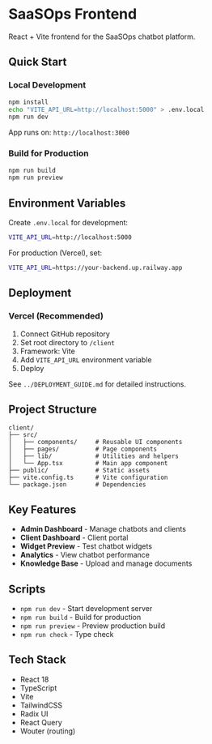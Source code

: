# SaaSOps Frontend

React + Vite frontend for the SaaSOps chatbot platform.

## Quick Start

### Local Development
```bash
npm install
echo "VITE_API_URL=http://localhost:5000" > .env.local
npm run dev
```

App runs on: `http://localhost:3000`

### Build for Production
```bash
npm run build
npm run preview
```

## Environment Variables

Create `.env.local` for development:
```bash
VITE_API_URL=http://localhost:5000
```

For production (Vercel), set:
```bash
VITE_API_URL=https://your-backend.up.railway.app
```

## Deployment

### Vercel (Recommended)
1. Connect GitHub repository
2. Set root directory to `/client`
3. Framework: Vite
4. Add `VITE_API_URL` environment variable
5. Deploy

See `../DEPLOYMENT_GUIDE.md` for detailed instructions.

## Project Structure

```
client/
├── src/
│   ├── components/     # Reusable UI components
│   ├── pages/          # Page components
│   ├── lib/            # Utilities and helpers
│   └── App.tsx         # Main app component
├── public/             # Static assets
├── vite.config.ts      # Vite configuration
└── package.json        # Dependencies
```

## Key Features

- **Admin Dashboard** - Manage chatbots and clients
- **Client Dashboard** - Client portal
- **Widget Preview** - Test chatbot widgets
- **Analytics** - View chatbot performance
- **Knowledge Base** - Upload and manage documents

## Scripts

- `npm run dev` - Start development server
- `npm run build` - Build for production
- `npm run preview` - Preview production build
- `npm run check` - Type check

## Tech Stack

- React 18
- TypeScript
- Vite
- TailwindCSS
- Radix UI
- React Query
- Wouter (routing)
